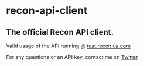 # recon-api-client

## The official Recon API client.

Valid usage of the API running @ [test.recon.us.com](https://test.recon.us.com)

For any questions or an API key, contact me on [Twitter](https://twitter.com/rec0ndev)
